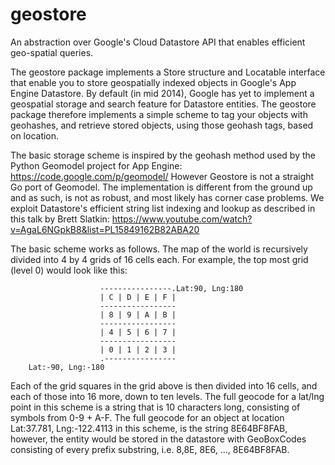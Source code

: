 geostore
========

An abstraction over Google's Cloud Datastore API that enables efficient geo-spatial queries.

 The geostore package implements a Store structure and Locatable interface that enable
 you to store geospatially indexed objects in Google's App Engine Datastore.
 By default (in mid 2014), Google has yet to implement a geospatial storage and search feature for Datastore
 entities.  The geostore package therefore implements a simple scheme to tag your objects with geohashes, and
 retrieve stored objects, using those geohash tags, based on location.

 The basic storage scheme is inspired by the geohash method used by the Python Geomodel project for App Engine:
 https://code.google.com/p/geomodel/
 However Geostore is not a straight Go port of Geomodel. The implementation is different from the ground up
 and as such, is not as robust, and most likely has corner case problems.
 We exploit Datastore's efficient string list indexing and lookup as described in this talk by Brett Slatkin:
 https://www.youtube.com/watch?v=AgaL6NGpkB8&list=PL15849162B82ABA20

 The basic scheme works as follows.  The map of the world is recursively divided into 4 by 4 grids of 16 cells each.
 For example, the top most grid (level 0) would look like this:

 						----------------.Lat:90, Lng:180
						| C | D | E | F |
						-----------------
						| 8 | 9 | A | B |
						-----------------
						| 4 | 5 | 6 | 7 |
						-----------------
						| 0 | 1 | 2 | 3 |
					    .----------------
		Lat:-90, Lng:-180

 Each of the grid squares in the grid above is then divided into 16 cells, and each of those into 16 more, down to
 ten levels.  The full geocode for a lat/lng point in this scheme is a string that is 10 characters long, consisting of
 symbols from 0-9 + A-F.
 The full geocode for an object at location Lat:37.781, Lng:-122.4113 in this scheme, is the string 8E64BF8FAB, however, the
 entity would be stored in the datastore with GeoBoxCodes consisting of every prefix substring, i.e. 8,8E, 8E6, ..., 8E64BF8FAB.


